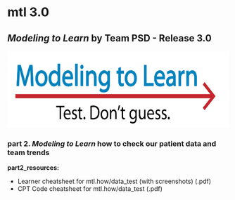 # mtl 3.0

## *Modeling to Learn* by Team PSD - Release 3.0

<img src = "https://github.com/lzim/teampsd/blob/master/resources/logos/mtl_testdontguess_sm.png"
     height = "175" width = "650">

### part 2. *Modeling to Learn* how to check our **patient data** and **team trends**

**part2_resources:** 
- Learner cheatsheet for mtl.how/data_test (with screenshots) (.pdf)
- CPT Code cheatsheet for mtl.how/data_test (.pdf)
